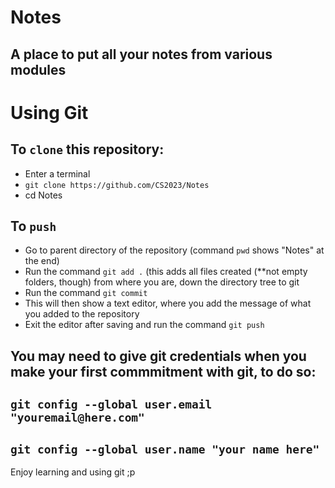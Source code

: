 # Notes
## A place to put all your notes from various modules

# Using Git
## To `clone` this repository:
- Enter a terminal
- `git clone https://github.com/CS2023/Notes`
- cd Notes

## To `push`
- Go to parent directory of the repository (command `pwd` shows "Notes" at the end)
- Run the command `git add .` (this adds all files created (**not empty folders, though) from where you are, down the directory tree to git
- Run the command  `git commit`
- This will then show a text editor, where you add the message of what you added to the repository
- Exit the editor after saving and run the command `git push`

## You may need to give git credentials when you make your first commmitment with git, to do so:
## `git config --global user.email "youremail@here.com"`
## `git config --global user.name "your name here"`

Enjoy learning and using git ;p
